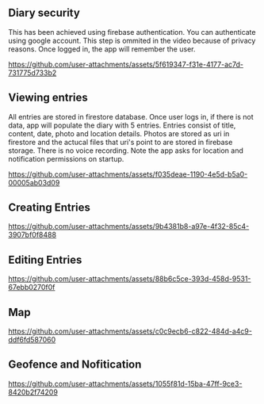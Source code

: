 ## Diary security
This has been achieved using firebase authentication. You can authenticate using google account. This step is ommited in the video because of privacy reasons. Once logged in, the app will remember the user.

https://github.com/user-attachments/assets/5f619347-f31e-4177-ac7d-731775d733b2

## Viewing entries
All entries are stored in firestore database. Once user logs in, if there is not data, app will populate the diary with 5 entries. Entries consist of title, content, date, photo and location details. Photos are stored as uri in firestore and the actucal files that uri's point to are stored in firebase storage. There is no voice recording. Note the app asks for location and notification permissions on startup.

https://github.com/user-attachments/assets/f035deae-1190-4e5d-b5a0-00005ab03d09

## Creating Entries

https://github.com/user-attachments/assets/9b4381b8-a97e-4f32-85c4-3907bf0f8488

## Editing Entries

https://github.com/user-attachments/assets/88b6c5ce-393d-458d-9531-67ebb0270f0f

## Map

https://github.com/user-attachments/assets/c0c9ecb6-c822-484d-a4c9-ddf6fd587060

## Geofence and Nofitication

https://github.com/user-attachments/assets/1055f81d-15ba-47ff-9ce3-8420b2f74209

